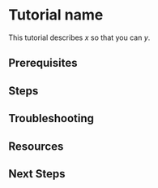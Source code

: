<!--
Markdown syntax: http://daringfireball.net/projects/markdown/
-->

# Tutorial name

<!--
Limit tutorials to a single task. 

Choose a name that accurately describes the task. For example: 

# Create a new container
# Remove containers without deleting Swarm
-->

This tutorial describes *x* so that you can *y*.

<!--
Give a brief summary of what this tutorial describes and why it matters. For example:

"This tutorial describes Docker basics: what Docker is and how to start using it."
"This tutorial demonstrates how to remove containers without deleting system-critical containers."
-->

## Prerequisites

<!--
List any prerequisites for the tutorial: 

* Software installed
* State dependencies
* Links to other tutorials
* Any other required setup
-->

## Steps

<!--
Include a more descriptive heading if possible.

List steps in numbered order. Limit steps to a single action.

1. Do this.

    Indent any descriptions or information needed between steps.

2. Do that.

3. Do this other thing.

4. Clean up.

    Provide instructions on how to remove the containers and images created in this tutorial. After multiple tutorials, cruft will build up in their cluster(s) and may cause problems in other tutorials.

Conclude with a brief description of the end state.
-->

## Troubleshooting

<!--
* List troubleshooting steps here.

    Cover the most common mistakes and error states first.

    Link or create a separate article for troubleshooting steps that aren't specific to the tutorial.

* Link to support articles and generic troubleshooting information.

    Create a separate article for generic troubleshooting information.
-->

## Resources

<!--
* Links to related content
-->

## Next Steps

<!--
* What should your audience read next?
-->